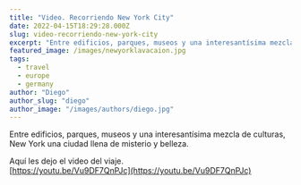 ```yaml
---
title: "Video. Recorriendo New York City"
date: 2022-04-15T18:29:28.000Z
slug: video-recorriendo-new-york-city
excerpt: "Entre edificios, parques, museos y una interesantísima mezcla de culturas, New York una ciudad llena de misterio y belleza. Aquí les dejo el video del viaje. h..."
featured_image: /images/newyorklavacaion.jpg
tags:
  - travel
  - europe
  - germany
author: "Diego"
author_slug: "diego"
author_image: "/images/authors/diego.jpg"
---
```


Entre edificios, parques, museos y una interesantísima mezcla de culturas, New York una ciudad llena de misterio y belleza.  
  
Aquí les dejo el video del viaje.  
[https://youtu.be/Vu9DF7QnPJc](https://youtu.be/Vu9DF7QnPJc)